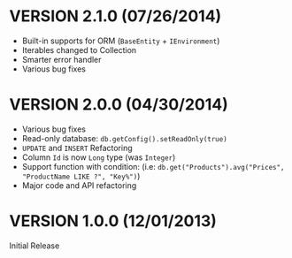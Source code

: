 VERSION 2.1.0 (07/26/2014)
=============
* Built-in supports for ORM (`BaseEntity` + `IEnvironment`)
* Iterables changed to Collection
* Smarter error handler
* Various bug fixes

VERSION 2.0.0 (04/30/2014)
=============
* Various bug fixes
* Read-only database: `db.getConfig().setReadOnly(true)`
* `UPDATE` and `INSERT` Refactoring
* Column `Id` is now `Long` type (was `Integer`)
* Support function with condition: (i.e: `db.get("Products").avg("Prices", "ProductName LIKE ?", "Key%")`)
* Major code and API refactoring

VERSION 1.0.0 (12/01/2013)
=============
Initial Release
